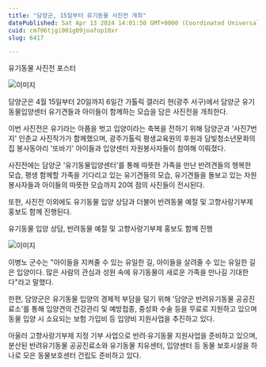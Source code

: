 ```yaml
---
title: "담양군, 15일부터 유기동물 사진전 개최"
datePublished: Sat Apr 13 2024 14:01:50 GMT+0000 (Coordinated Universal Time)
cuid: cm706tjgi001g09joafop10xr
slug: 6417

---
```



유기동물 사진전 포스터

![이미지](https://cdn.hashnode.com/res/hashnode/image/upload/v1739260538010/e5ce6732-14bf-46e6-ad0d-d0b638772b30.png)

담양군은 4월 15일부터 20일까지 6일간 가톨릭 갤러리 현(광주 서구)에서 담양군 유기동물입양센터 유기견들과 아이들이 함께하는 모습을 담은 사진전을 개최한다.

이번 사진전은 유기라는 아픔을 벗고 입양이라는 축복을 전하기 위해 담양군과 '사진7번지' 인춘교 사진작가가 함께했으며, 광주가톨릭 평생교육원의 후원과 담빛청소년문화의집 봉사동아리 '또바기' 아이들과 입양센터 자원봉사자들이 참여해 이뤄졌다.

사진전에는 담양군 '유기동물입양센터'를 통해 따뜻한 가족을 만난 반려견들의 행복한 모습, 평생 함께할 가족을 기다리고 있는 유기견들의 모습, 유기견들을 돌보고 있는 자원봉사자들과 아이들의 따뜻한 모습까지 20여 점의 사진들이 전시된다.

또한, 사진전 이외에도 유기동물 입양 상담과 더불어 반려동물 예절 및 고향사랑기부제 홍보도 함께 진행된다.

유기동물 입양 상담, 반려동물 예절 및 고향사랑기부제 홍보도 함께 진행

![이미지](https://cdn.hashnode.com/res/hashnode/image/upload/v1739260540556/92fe23a6-26c9-48f2-a291-0718fe336985.png)

이병노 군수는 "아이들을 지켜줄 수 있는 유일한 길, 아이들을 살려줄 수 있는 유일한 길은 입양이다. 많은 사람의 관심과 성원 속에 유기동물이 새로운 가족을 만나길 기대한다"라고 말했다.

한편, 담양군은 유기동물 입양의 경제적 부담을 덜기 위해 '담양군 반려유기동물 공공진료소'를 통해 입양견의 건강관리 및 예방접종, 중성화 수술 등을 무료로 지원하고 있으며 동물 입양 시 소요되는 보험 가입비 등 입양비 지원사업을 추진하고 있다.

아울러 고향사랑기부제 지정 기부 사업으로 반려‧유기동물 지원사업을 준비하고 있으며, 분산된 반려유기동물 공공진료소와 유기동물 치유센터, 입양센터 등 동물 보호시설을 하나로 모은 동물보호센터 건립도 준비하고 있다.